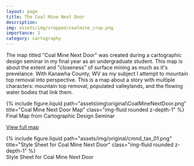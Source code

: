 ```yaml
---
layout: page
title: The Coal Mine Next Door
description: 
img: assets/img/cropped/coalmine_crop.png
importance: 2
category: cartography
---
```


The map titled "Coal Mine Next Door" was created during a cartographic design seminar in my final year as an undergraduate student. This map is about the extent and "closeness" of surface mining as much as it's prevelance. With Kanawha County, WV as my subject I attempt to mountain top removal into perspective. This is a map about a story with multiple characters: mountain top removal, populated valleylands, and the flowing water bodies that link them. 

<div class="row justify-content-sm-center">
  <div class="col-12 mt-3 mt-md-0">
    {% include figure.liquid path="assets\img\original\CoalMineNextDoor.png" title="Coal Mine Next Door Map" class="img-fluid rounded z-depth-1" %}
  </div>
  <div class="caption">
    Final Map from Cartographic Design Seminar
</div>
</div>

<a href="../assets\img\original\CoalMineNextDoor.png" target="_blank">View full map</a>



<div class="row justify-content-sm-center">
  <div class="col-12 mt-3 mt-md-0">
    {% include figure.liquid path="assets/img/original/cmnd_tax_01.png" title="Style Sheet for Coal Mine Next Door" class="img-fluid rounded z-depth-1" %}
  </div>
<div class="caption">
    Style Sheet for Coal Mine Next Door
</div>
</div>





